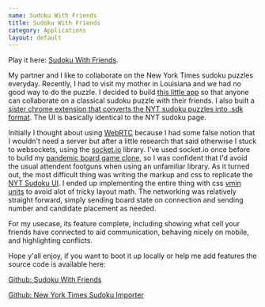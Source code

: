 ```yaml
---
name: Sudoku With Friends
title: Sudoku With Friends
category: Applications
layout: default
---
```


Play it here: [Sudoku With Friends](http://sudoku-with-friends.com/).

My partner and I like to collaborate on the New York Times sudoku puzzles everyday.
Recently, I had to visit my mother in Louisiana and we had no good way to do the puzzle.
I decided to build [this little app](http://sudoku-with-friends.com/) so that anyone can collaborate on a classical sudoku puzzle with their friends. 
I also built a [sister chrome extension that converts the NYT sudoku puzzles into .sdk format](https://chrome.google.com/webstore/detail/new-york-times-sudoku-imp/ekhmjkmibekgoiodgnpbecpchpppjkhn).
The UI is basically identical to the NYT sudoku page.

Initially I thought about using [WebRTC](https://webrtc.org/) because I had some false notion that I wouldn't need a server but after a little research
that said otherwise I stuck to websockets, using the [socket.io](https://socket.io/) library. I've used socket.io once before to build
my [pandemic board game clone](/projects/pandemic_board_game_clone), so I was confident that I'd avoid the usual attendent footguns when using an unfamiliar library.
As it turned out, the most difficult thing was writing the markup and css to replicate the [NYT Sudoku UI](https://www.nytimes.com/puzzles/sudoku/easy).
I ended up implementing the entire thing with css [vmin units](https://css-tricks.com/fun-viewport-units/) to avoid alot of tricky layout math. 
The networking was relatively straight forward, simply sending board state on connection and sending number and candidate placement as needed.

For my usecase, its feature complete, including showing what cell your friends have connected to aid communication, behaving nicely on mobile, and highlighting conflicts.

Hope y'all enjoy, if you want to boot it up locally or help me add features the source code is available here:

[Github: Sudoku With Friends](https://github.com/davefol/sudoku-with-friends)

[Github: New York Times Sudoku Importer](https://github.com/davefol/newyork-times-sudoku-importer)

